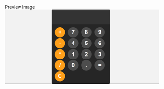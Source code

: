 Preview Image
![Screenshot](https://raw.githubusercontent.com/parliyanto/Calculator/refs/heads/master/Preview.png)
